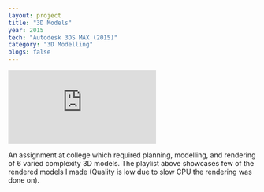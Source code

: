 ```yaml
---
layout: project
title: "3D Models"
year: 2015
tech: "Autodesk 3DS MAX (2015)"
category: "3D Modelling"
blogs: false
---
```


<div class="video-container"><iframe src="https://www.youtube.com/embed/a_P-5w0Nx7c?list=PL0mJH7knCCZlUrTw4wklamdtJu1Tu7uAI" frameborder="0" allowfullscreen></iframe></div>

An assignment at college which required planning, modelling, and rendering of 6 varied complexity 3D models. The playlist above showcases 
few of the rendered models I made (Quality is low due to slow CPU the rendering was done on).

